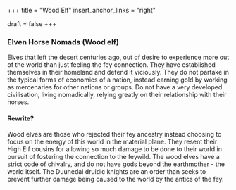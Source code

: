 +++
title = "Wood Elf"
insert_anchor_links = "right"

draft = false
+++

### Elven Horse Nomads (Wood elf)
Elves that left the desert centuries ago, out of desire to experience more out of the world than just feeling the fey connection. They have established themselves in their homeland and defend it viciously. They do not partake in the typical forms of economics of a nation, instead earning gold by working as mercenaries for other nations or groups. Do not have a very developed civilisation, living nomadically, relying greatly on their relationship with their horses.



#### Rewrite?

Wood elves are those who rejected their fey ancestry instead choosing to focus on the energy of this world in the material plane. They resent their High Elf cousins for allowing so much damage to be done to their world in pursuit of fostering the connection to the feywild. The wood elves have a strict code of chivalry, and do not have gods beyond the earthmother - the world itself. The Duunedal druidic knights are an order than seeks to prevent further damage being caused to the world by the antics of the fey.

